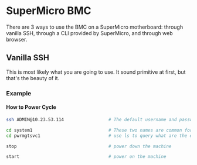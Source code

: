 # SuperMicro BMC

There are 3 ways to use the BMC on a SuperMicro motherboard: through vanilla SSH, through a CLI provided by SuperMicro, and through web browser.

## Vanilla SSH

This is most likely what you are going to use. It sound primitive at first, but that's the beauty of it.

### Example

#### How to Power Cycle
```bash
ssh ADMIN@10.23.53.114                 # The default username and password for SuperMicro are ADMIN

cd system1                             # These two names are common for SuperMicro, but if unsure,
cd pwrmgtsvc1                          # use ls to query what are the entry names.

stop                                   # power down the machine

start                                  # power on the machine
```
